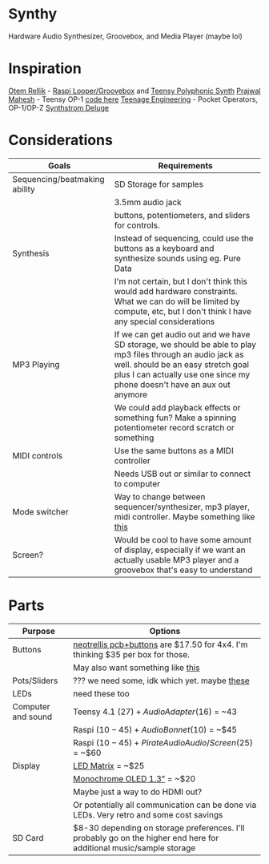 # Synthy
Hardware Audio Synthesizer, Groovebox, and Media Player (maybe lol)

# Inspiration
[Otem Rellik](http://www.otemrellik.com/) - [Raspi Looper/Groovebox](https://youtu.be/_nBK8sAl9nw) and [Teensy Polyphonic Synth](https://youtu.be/KbcNqarBTsI)
[Prajwal Mahesh](https://youtu.be/yj9AeDa9qw8) - Teensy OP-1 [code here](https://github.com/prajwal1121/Portable-Synth)
[Teenage Engineering](https://teenage.engineering/) - Pocket Operators, OP-1/OP-Z
[Synthstrom Deluge](https://synthstrom.com/product/deluge/)

# Considerations
|Goals |Requirements |
--- | ---
|Sequencing/beatmaking ability|SD Storage for samples|
| |3.5mm audio jack|
| |buttons, potentiometers, and sliders for controls.|
|Synthesis|Instead of sequencing, could use the buttons as a keyboard and synthesize sounds using eg. Pure Data|
| |I'm not certain, but I don't think this would add hardware constraints. What we can do will be limited by compute, etc, but I don't think I have any special considerations|
|MP3 Playing|If we can get audio out and we have SD storage, we should be able to play mp3 files through an audio jack as well. should be an easy stretch goal plus I can actually use one since my phone doesn't have an aux out anymore|
| |We could add playback effects or something fun? Make a spinning potentiometer record scratch or something|
|MIDI controls|Use the same buttons as a MIDI controller|
| |Needs USB out or similar to connect to computer|
|Mode switcher|Way to change between sequencer/synthesizer, mp3 player, midi controller. Maybe something like [this](https://www.adafruit.com/product/2925)|
|Screen?|Would be cool to have some amount of display, especially if we want an actually usable MP3 player and a groovebox that's easy to understand|

# Parts
|Purpose|Options|
--- | ---
|Buttons|[neotrellis pcb+buttons](https://www.adafruit.com/product/3954) are $17.50 for 4x4. I'm thinking $35 per box for those.|
| | May also want something like [this](https://www.adafruit.com/product/4184)|
|Pots/Sliders| ??? we need some, idk which yet. maybe [these](https://www.adafruit.com/product/2058) |
|LEDs| need these too |
|Computer and sound|Teensy 4.1 ($27) + Audio Adapter ($16) = ~43|
| |Raspi ($10-45) + Audio Bonnet ($10) = ~$45|
| |Raspi ($10-45) + Pirate Audio Audio/Screen ($25) = ~$60|
|Display|[LED Matrix](https://www.adafruit.com/product/420) = ~$25|
| |[Monochrome OLED 1.3"](https://www.adafruit.com/product/938) = ~$20|
| |Maybe just a way to do HDMI out?|
| |Or potentially all communication can be done via LEDs. Very retro and some cost savings|
|SD Card|$8-30 depending on storage preferences. I'll probably go on the higher end here for additional music/sample storage|
